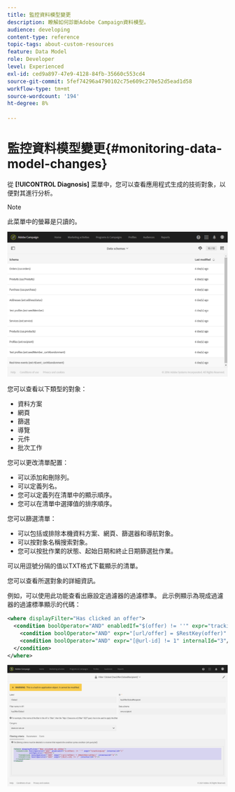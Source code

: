 ```yaml
---
title: 監控資料模型變更
description: 瞭解如何診斷Adobe Campaign資料模型。
audience: developing
content-type: reference
topic-tags: about-custom-resources
feature: Data Model
role: Developer
level: Experienced
exl-id: ced9a897-47e9-4128-84fb-35660c553cd4
source-git-commit: 5fef74296a4790102c75e609c270e52d5ead1d58
workflow-type: tm+mt
source-wordcount: '194'
ht-degree: 8%

---
```


# 監控資料模型變更{#monitoring-data-model-changes}

從 **[!UICONTROL Diagnosis]** 菜單中，您可以查看應用程式生成的技術對象，以便對其進行分析。

>[!NOTE]
>
>此菜單中的螢幕是只讀的。

![](assets/diagnostic.png)

您可以查看以下類型的對象：

* 資料方案
* 網頁
* 篩選
* 導覽
* 元件
* 批次工作

您可以更改清單配置：

* 可以添加和刪除列。
* 可以定義列名。
* 您可以定義列在清單中的顯示順序。
* 您可以在清單中選擇值的排序順序。

您可以篩選清單：

* 可以包括或排除本機資料方案、網頁、篩選器和導航對象。
* 可以按對象名稱搜索對象。
* 您可以按批作業的狀態、起始日期和終止日期篩選批作業。

可以用逗號分隔的值以TXT格式下載顯示的清單。

您可以查看所選對象的詳細資訊。

例如，可以使用此功能查看出廠設定過濾器的過濾標準。 此示例顯示為現成過濾器的過濾標準顯示的代碼：

```xml
<where displayFilter="Has clicked an offer">
  <condition boolOperator="AND" enabledIf="$(offer) != ''" expr="trackingLog" internalId="1" setOperator="EXISTS">
    <condition boolOperator="AND" expr="[url/offer] = $RestKey(offer)" internalId="2"/>
    <condition boolOperator="AND" expr="[@url-id] != 1" internalId="3"/>
  </condition>
</where>
```

![](assets/diagnosis_filter_criteria.png)